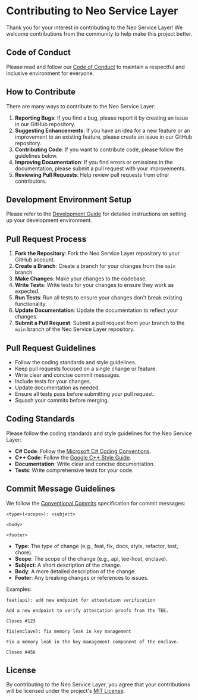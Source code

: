 # Contributing to Neo Service Layer

Thank you for your interest in contributing to the Neo Service Layer! We welcome contributions from the community to help make this project better.

## Code of Conduct

Please read and follow our [Code of Conduct](CODE_OF_CONDUCT.md) to maintain a respectful and inclusive environment for everyone.

## How to Contribute

There are many ways to contribute to the Neo Service Layer:

1. **Reporting Bugs**: If you find a bug, please report it by creating an issue in our GitHub repository.
2. **Suggesting Enhancements**: If you have an idea for a new feature or an improvement to an existing feature, please create an issue in our GitHub repository.
3. **Contributing Code**: If you want to contribute code, please follow the guidelines below.
4. **Improving Documentation**: If you find errors or omissions in the documentation, please submit a pull request with your improvements.
5. **Reviewing Pull Requests**: Help review pull requests from other contributors.

## Development Environment Setup

Please refer to the [Development Guide](docs/Development.md) for detailed instructions on setting up your development environment.

## Pull Request Process

1. **Fork the Repository**: Fork the Neo Service Layer repository to your GitHub account.
2. **Create a Branch**: Create a branch for your changes from the `main` branch.
3. **Make Changes**: Make your changes to the codebase.
4. **Write Tests**: Write tests for your changes to ensure they work as expected.
5. **Run Tests**: Run all tests to ensure your changes don't break existing functionality.
6. **Update Documentation**: Update the documentation to reflect your changes.
7. **Submit a Pull Request**: Submit a pull request from your branch to the `main` branch of the Neo Service Layer repository.

## Pull Request Guidelines

- Follow the coding standards and style guidelines.
- Keep pull requests focused on a single change or feature.
- Write clear and concise commit messages.
- Include tests for your changes.
- Update documentation as needed.
- Ensure all tests pass before submitting your pull request.
- Squash your commits before merging.

## Coding Standards

Please follow the coding standards and style guidelines for the Neo Service Layer:

- **C# Code**: Follow the [Microsoft C# Coding Conventions](https://docs.microsoft.com/en-us/dotnet/csharp/fundamentals/coding-style/coding-conventions).
- **C++ Code**: Follow the [Google C++ Style Guide](https://google.github.io/styleguide/cppguide.html).
- **Documentation**: Write clear and concise documentation.
- **Tests**: Write comprehensive tests for your code.

## Commit Message Guidelines

We follow the [Conventional Commits](https://www.conventionalcommits.org/) specification for commit messages:

```
<type>(<scope>): <subject>

<body>

<footer>
```

- **Type**: The type of change (e.g., feat, fix, docs, style, refactor, test, chore).
- **Scope**: The scope of the change (e.g., api, tee-host, enclave).
- **Subject**: A short description of the change.
- **Body**: A more detailed description of the change.
- **Footer**: Any breaking changes or references to issues.

Examples:

```
feat(api): add new endpoint for attestation verification

Add a new endpoint to verify attestation proofs from the TEE.

Closes #123
```

```
fix(enclave): fix memory leak in key management

Fix a memory leak in the key management component of the enclave.

Closes #456
```

## License

By contributing to the Neo Service Layer, you agree that your contributions will be licensed under the project's [MIT License](LICENSE).

